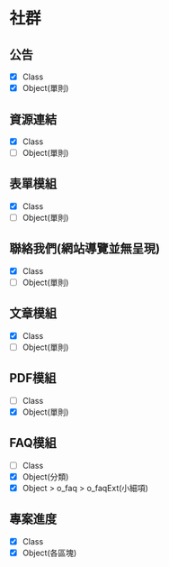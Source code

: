 # 社群

## 公告
- [x] Class
- [x] Object(單則)

## 資源連結
- [x] Class
- [ ] Object(單則)

## 表單模組
- [x] Class
- [ ] Object(單則)

## 聯絡我們(網站導覽並無呈現)
- [x] Class
- [ ] Object(單則)

## 文章模組
- [x] Class
- [ ] Object(單則)

## PDF模組
- [ ] Class
- [x] Object(單則)

## FAQ模組
- [ ] Class
- [x] Object(分類)
- [x] Object > o_faq > o_faqExt(小細項)

## 專案進度
- [x] Class
- [x] Object(各區塊)
